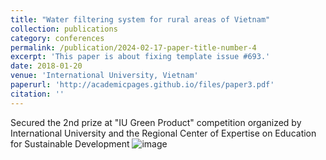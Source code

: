 ```yaml
---
title: "Water filtering system for rural areas of Vietnam"
collection: publications
category: conferences
permalink: /publication/2024-02-17-paper-title-number-4
excerpt: 'This paper is about fixing template issue #693.'
date: 2018-01-20
venue: 'International University, Vietnam'
paperurl: 'http://academicpages.github.io/files/paper3.pdf'
citation: ''
---
```

Secured the 2nd prize at "IU Green Product" competition organized by International University and the Regional Center of Expertise on Education for Sustainable Development
![image](https://github.com/user-attachments/assets/313bc6b1-9725-430b-a708-0f01d0c919b6)
